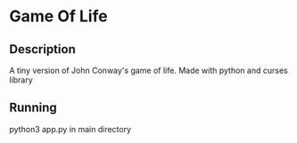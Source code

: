 # Game Of Life

## Description

A tiny version of John Conway's game of life. Made with python and curses library

## Running

python3 app.py in main directory

